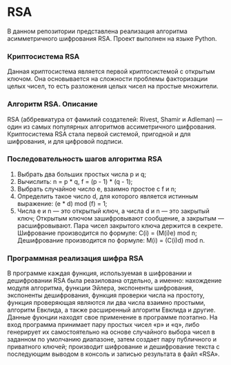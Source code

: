 # RSA
В данном репозитории представлена реализация алгоритма асимметричного шифрования RSA. Проект выполнен на языке Python.

### Криптосистема RSA
Данная криптосистема является первой криптосистемой с открытым ключом. Она
основывается на сложности проблемы факторизации целых чисел, то есть разложения
целых чисел на простые множители.

### Алгоритм RSA. Описание
RSA (аббревиатура от фамилий создателей: Rivest, Shamir и Adleman) — один из самых
популярных алгоритмов ассиметричного шифрования. Криптосистема RSA стала первой
системой, пригодной и для шифрования, и для цифровой подписи.

### Последовательность шагов алгоритма RSA
1. Выбрать два больших простых числа p и q;
2. Вычислить: n = p * q, f = (p - 1) * (q - 1);
3. Выбрать случайное число e, взаимно простое с f и n;
4. Определить такое число d, для которого является истинным выражение: (e * d) mod
(f) = 1;
5. Числа e и n — это открытый ключ, а числа d и n — это закрытый ключ;
Открытым ключом зашифровывают сообщение, а закрытым — расшифровывают. Пара
чисел закрытого ключа держится в секрете.
Шифрование производится по формуле: C(i) = (M(i)e) mod n;
Дешифрование производится по формуле: M(i) = (C(i)d) mod n.

### Программная реализация шифра RSA
В программе каждая функция, используемая в шифровании и дешифровании RSA была
реазилована отдельно, а именно: нахождение модуля алгоритма, функции Эйлера,
экспоненты шифрования, экспоненты дешифрования, функция проверки числа на
простоту, функция проверяющая являются ли два числа взаимно простыми, алгоритм
Евклида, а также расширенный алгоритм Евклида и другие. Данные фукнции находят свое
применение в программе поэтапно. На вход программа принимает пару простых чисел «p»
и «q», либо генерирует их самостоятельно на основе случайного выбора чисел в заданном
по умолчанию диапазоне, затем создает пару публичного и приватного ключей;
производит шифрование и дешифрование текста с последующим выводом в консоль и
записью результата в файл «RSA».
